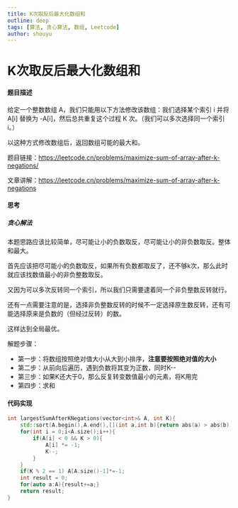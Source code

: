 ```yaml
---
title: K次取反后最大化数组和
outline: deep
tags: [算法, 贪心算法, 数组, Leetcode]
author: shouyu
---
```


# K次取反后最大化数组和

#### 题目描述

给定一个整数数组 A，我们只能用以下方法修改该数组：我们选择某个索引 i 并将 A[i] 替换为 -A[i]，然后总共重复这个过程 K 次。（我们可以多次选择同一个索引 i。）

以这种方式修改数组后，返回数组可能的最大和。

题目链接：https://leetcode.cn/problems/maximize-sum-of-array-after-k-negations/

文章讲解：https://leetcode.cn/problems/maximize-sum-of-array-after-k-negations

#### 思考

##### 贪心解法

本题思路应该比较简单，尽可能让小的负数取反，尽可能让小的非负数取反。整体和最大。

首先应该把尽可能小的负数取反，如果所有负数都取反了，还不够k次，那么此时就应该找数值最小的非负整数取反。

又因为可以多次反转同一个索引，所以我们只需要逮着同一个非负整数反转就行。

还有一点需要注意的是，选择非负整数反转的时候不一定选择原生数反转，还有可能选择原来是负数的（但经过反转）的数。

这样达到全局最优。

解题步骤：

- 第一步：将数组按照绝对值大小从大到小排序，**注意要按照绝对值的大小**
- 第二步：从前向后遍历，遇到负数将其变为正数，同时K--
- 第三步：如果K还大于0，那么反复转变数值最小的元素，将K用完
- 第四步：求和

#### 代码实现

```C++
int largestSumAfterKNegations(vector<int>& A, int K){
    std::sort(A.begin(),A.end(),[](int a,int b){return abs(a) > abs(b);});
    for(int i = 0;i<A.size();i++){
        if(A[i] < 0 && K > 0){
            A[i] *= -1;
            K--;
        }
    }
    if(K % 2 == 1) A[A.size()-1]*=-1;
    int result = 0;
    for(auto a:A){result+=a;}
    return result;
}

```

